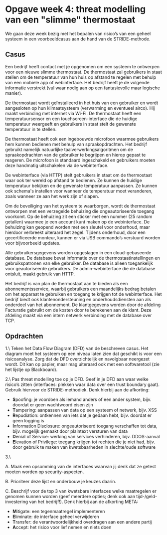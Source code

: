 # Opgave week 4: threat modelling van een "slimme" thermostaat

We gaan deze week bezig met het bepalen van risico’s van een geheel systeem in een voorbeeldcasus aan de hand van de STRIDE-methode. 

## Casus

Een bedrijf heeft contact met je opgenomen om een systeem te ontwerpen voor een nieuwe slimme thermostaat. De thermostaat zal gebruikers in staat stellen om de temperatuur van hun huis op afstand te regelen met behulp van een mobiele app of webinterface. Het bedrijf heeft je de volgende informatie verstrekt (vul waar nodig aan op een fantasievolle maar logische manier).

De thermostaat wordt geïnstalleerd in het huis van een gebruiker en wordt aangesloten op hun klimaatsysteem (verwarming en eventueel airco). Hij maakt verbinding met internet via Wi-Fi. De thermostaat heeft een temperatuursensor en een touchscreen-interface die de huidige temperatuur weergeeft en gebruikers in staat stelt de gewenste temperatuur in te stellen.

De thermostaat heeft ook een ingebouwde microfoon waarmee gebruikers hem kunnen bedienen met behulp van spraakopdrachten. Het bedrijf gebruikt namelijk natuurlijke taalverwerkingsalgoritmen om de spraakopdrachten van de gebruiker te begrijpen en hierop gepast te reageren. De microfoon is standaard ingeschakeld en gebruikers moeten deze handmatig uitschakelen via de webinterface.

De webinterface (via HTTP) stelt gebruikers in staat om de thermostaat waar ook ter wereld op afstand te bedienen. Ze kunnen de huidige temperatuur bekijken en de gewenste temperatuur aanpassen. Ze kunnen ook schema's instellen voor wanneer de temperatuur moet veranderen, zoals wanneer ze aan het werk zijn of slapen.

Om de beveiliging van het systeem te waarborgen, wordt de thermostaat ontworpen met een verzegelde behuizing die ongeautoriseerde toegang voorkomt. Op de behuizing zit een sticker met een nummer (25 random getallen) waarmee je een account kunt maken op de webinterface. De behuizing kan geopend worden met een sleutel voor onderhoud, maar hierdoor verbreekt uiteraard het zegel. Tijdens onderhoud, door een gecertificeerde monteur, kunnen er via USB commando’s verstuurd worden voor bijvoorbeeld updates.

Alle gebruikersgegevens worden opgeslagen in een cloud-gebaseerde database. De database bevat informatie over de thermostaatinstellingen en gebruikspatronen van elke gebruiker. De database is alleen toegankelijk voor geautoriseerde gebruikers. De admin-webinterface die de database ontsluit, maakt gebruik van HTTP.

Het bedrijf is van plan de thermostaat aan te bieden als een abonnementsservice, waarbij gebruikers een maandelijks bedrag betalen om het apparaat te gebruiken en toegang te krijgen tot de webinterface. Het bedrijf biedt ook klantenondersteuning en onderhoudsdiensten aan als onderdeel van het abonnement. De klantgegevens worden door de afdeling Facturatie gebruikt om de kosten door te berekenen aan de klant. Deze afdeling maakt via een intern netwerk verbinding met de database over TCP.

## Opdrachten

1.\ Teken het Data Flow Diagram (DFD) van de beschreven casus. Het diagram moet het systeem op een niveau laten zien dat geschikt is voor een risicoanalyse. Zorg dat de DFD overzichtelijk en navolgbaar neergezet wordt. Dit kan op papier, maar mag uiteraard ook met een softwaretool (zie het lijstje op Blackboard).

2.\ Pas threat modelling toe op je DFD. Geef in je DFD aan waar welke risico’s zitten (interfaces: plekken waar data over een trust boundary gaat). Gebruik hiervoor de STRIDE-methodiek. Denk hierbij aan de afkorting:

* <b>S</b>poofing: je voordoen als iemand anders of een ander system, bijv. doordat er geen wachtwoord eisen zijn
* <b>T</b>ampering: aanpassen van data op een systeem of netwerk, bijv. XSS
* <b>R</b>epudiation: ontkennen van iets dat je gedaan hebt, bijv. doordat er geen logging is
* <b>I</b>nformation Disclosure: ongeautoriseerd toegang verschaffen tot data, bijv. mogelijk gemaakt door plaintext versturen van data
* <b>D</b>enial of Service: werking van services verhinderen, bijv. DDOS-aanval
* <b>E</b>levation of Privilege: toegang krijgen tot rechten die je niet had, bijv. door gebruik te maken van kwetsbaarheden in slechte/oude software

3.\ 

A. Maak een opsomming van de interfaces waarvan jij denk dat ze getest moeten worden op security-aspecten.

B. Prioriteer deze lijst en onderbouw je keuzes daarin. 

C. Beschrijf voor de top 3 van kwetsbare interfaces welke maatregelen er genomen kunnen worden (geef meerdere opties; denk ook aan tijd-/geld-investering van het bedrijf!). Denk hierbij aan de afkorting META:

* <b>M</b>itigate: een tegenmaatregel implementeren
* <b>E</b>liminate: de interface geheel verwijderen
* <b>T</b>ransfer: de verantwoordelijkheid overdragen aan een andere partij
* <b>A</b>ccept: het risico voor lief nemen en niets doen